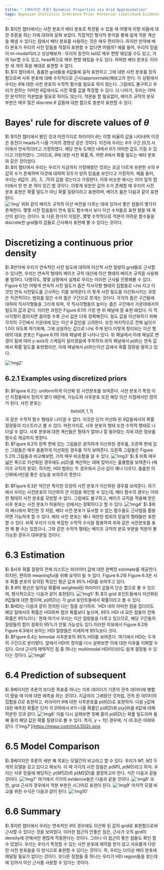 ```yaml
---
title: " [베이지안 추론] Binomial Proportion via Grid Approximation"
tags: Bayesian Statistics Inference Prior Posterior Likelihood Evidence Grid Approximation
---
```

$\ $이전 챕터에서는 사전 분포가 베타 분포로 특정될 수 있을 때 어떻게 이항 비율에 대한 추론을 하는 지에 대하여 살펴 보았다. 직접적인 형식적 분석을 통해 쉽게 적분 계산을 해낼 수 있다는 점에서 베타 분포를 사용하는 것은 매우 편리하다. 하지만 만약에 베타 분포가 우리의 사전 믿음을 적절히 표현할 수 없다면 어떨까? 예를 들어, 우리의 믿음이 tri-modal이라고 상상해보자 : 우리의 동전이 tail로 매우 편향 돼있을 수도 있고, 거의 fair할 수도 있고, head쪽으로 매우 편향 돼있을 수도 있다. 어떠한 베타 분포도 이러한 세 개의 혹을 제대로 표현할 수 없다.<br>
$\ $이 챕터에서, 촘촘한 grid들을 $\theta$값들에 걸쳐 표현하고 그에 대한 사전 분포를 정의함으로써 사후 분포에 대해 수치적으로 근사(approximate)해보고자 한다. 이 상황에서 우리는 $\theta$에 대한 사전 분포의 수학적 함수를 필요로 하지 않는다. 그럼에도 불구하고 우리가 원하는 어떠한 $\theta$값에서도 사전 확률 값을 특정할 수 있다. 더 나아가, 우리는 어떠한 분석적인 적분법을 필요로 하지도 않는다. 적분을 할 필요없이, 베이즈 규칙의 분모 부분은 매우 많은 discrete $\theta$ 값들에 대한 합으로 충분히 표현할 수 있다.
# Bayes' rule for discrete values of $\theta$
$\ $이전 챕터에서 봤던 것과 마찬가지로 파라미터 $\theta$는 이항 비율의 값을 나타내며 이것은 동전이 heads가 나올 기저의 경향성 같은 것이다. 이전에 우리는 $\theta$가 구간 [0,1] 사이에서 연속적이라고 가정하였다. 해당 연속 도메인 내에서 $\theta$가 어떠한 값도 가질 수 있다고 가정하였다. 그러므로, $\theta$에 대한 사전 확률,즉, 어떤 $\theta$에서 확률 밀도는 베타 분포와 같은 것이었다.<br>
$\ $이 챕터에서 우리는 우리가 지금까지 가정해왔던 것과는 조금 다르게 유한한 수의 $\theta$ 값의 수가 존재하며 이것에 대하여 모두가 양의 믿음을 보인다고 가정하자. 예를 들어, 우리는 $\theta$값이 .25, .5, .75의 값을 갖는다고 가정한다. 이와 비슷한 예시는 이미 앞의 챕터에서 한 번 본 적이 있긴 할 것이다. 이렇게 유한한 값의 수가 존재할 때 우리의 사전 분포 표현은 확률 밀도가 아닌 확률 질량이라고 표현하며, 베이즈 룰은 다음과 같이 표현된다. <br>
!['Img'](https://imgur.com/lWKRxEj.png)
위와 같이 베이즈 규칙의 이산 버전을 다루는 데에 있어서 좋은 점들이 몇가지 존재한다. 몇몇 사전 믿음들이 연속 밀도 함수에서 보다 이산 수치들로 표현 됐을 때 계산이 쉽다는 것이다. 또 다른 한가지 이점은, 몇몇 수학적으로 적분이 어려운 함수들을 discrete한 grid들의 값들로 근사해서 표현해 볼 수 있다는 것이다.
# Discretizing a continuous prior density
$\ $만약에 우리가 연속적인 사전 밀도에 대하여 이산적 사전 질량의 grid들로 근사할 수 있다면, 우리는 연속적 형태의 베이즈 규칙 대신에 이산 형태의 베이즈 규칙을 사용해 볼 법하다. 다행히도, 몇몇 상황에서 실제로 우리는 이러한 근사를 진행해볼 수 있다. Figure 6.1은 어떻게 연속적 사전 밀도가 좁은 직사각형 형태의 집합들로 나눠 지고 이것인 연속 사전밀도를 근사하는 지를 보여준다.이 렇게 사전 밀도를 이산화시키는 과정은 직관적이다: 범위를 많은 수의 좁은 구간으로 쪼개는 것이다. 각각의 좁은 구간들에 대하여 직사각형들을 그리게 되며, 각 직사각형들의 높이는 좁은 구간에서 가운데에서의 밀도의 값과 같다. 이러한 과정은 Figure 6.1의 가장 맨 위 패널에 잘 표현 돼있다. 이 직사각형이 좁아지면 좁아질 수록 근사 값은 더욱 정확해진다. 밀도 값을 이산화하기 위해 각각의 구간에서 가운데에 있는 이산 $\theta$ 값만을 고려한다. 또한 마지막으로 전체 넓이가 1.0이 되도록 하기위해, 그에 상응하는 값으로 나눠 주게 된다.이렇게 정리되는 이산 형태의 대표 분포는 Figure 6.1의 아래 패널에 잘 나타나 있다. 위 패널에서 아래 패널로 변경이 됨에 따라 y-axis의 스케일이 달라졌음에 주목하자.위의 패널에서 $p(\theta)$는 연속 값에서 확률 밀도를 표현했지만, 아래 패널에서 $p(\theta)$는이산 값에서 확률 질량을 말하고 있다.<br>

!['Img2'](https://imgur.com/aggo6My.png)
## 6.2.1 Examples using discretized priors
$\ $Figure 6.2는 uniform하게 이산화 된 사전분포를 보여준다. 사전 분포가 특정 이산 지점들에서 정의가 됐기 때문에, 가능도와 사후분포 또한 해당 이산 지점에서만 정의가 된다. 사전 분포는 $$beta(\theta,1,1)$$과 같은 수학적 함수 형태로 나타낼 수 없다. 이것은 단지 이산화 된 $\theta$값들에서의 확률 질량들의 리스트라고 볼 수 있다. 마찬가지로, 사후 분포의 형태 또한 수학적 형태로 나타낼 수 없다. 사후 분포에 대한 계산들은 형태가 얼마나 잘 들어맞는 지에 대한 정보를 함수로 제공하지 못한다.<br>
$\ $Figure 6.2의 왼쪽 편에 있는 그림들은 굵직하게 이산화된 경우를, 오른쪽 편에 있는 그림들은 매우 촘촘하게 이산화된 경우를 각각 보여준다. 오른쪽 그림들은 Figure 5.2의 그림들과 비교해보면, 거의 매우 비슷함을 알 수 있다.
!['Img3'](https://imgur.com/gN1JX1g.png)
$\ $ 비록 매우 넓은 폭으로 이산화된 경우에도 $p(D)$를 계산하는 데에 있어서는 훌륭함을 보여준다 (베이즈 규칙의 분모). 하지만, HDI 범위는 두 경우에서 근사 값이 꽤나 다르다. 촘촘한 이산화에서만큼 좋은 성능을 보여주지 못한다.<br>
<br>
$\ $Figure 6.3은 약간은 특이한 모양의 사전 분포가 이산화된 경우를 보여준다. 여기에서 우리는 사전분포의 이산화의 큰 이점을 확인할 수 있는데, 베타 함수의 경우는 이러한 형태의 사전 분포를 모방할 수 없다. 그럼에도 불구하고, 베이즈 규칙을 적용해 얻은 사후 분포는 사전 분포가 허용하는 선에서는 정확하다고 할 수 있다.
!['Img4'](https://imgur.com/fBTQlJb.png)
$\ $위의 예시에서 확인한 것 처럼, 베타 사전 분포가 묘사할 수 없는 함수들도 근사법을 활용하면 가능하게 할 수 있다. 베타 사전 분포는 꽤나 제한된 범위의 믿음의 형태들만 표현할 수 있다. 비록 우리가 더욱 복잡한 수학적 수식을 활용하여 위와 같은 사전분포를 표현 해 볼 수는 있겠으나, 그와 같은 수학적 형태는 베이즈 규칙의 분모 부분을 적분이 불가능한 경우가 대부분일 것이다.
# 6.3 Estimation
$\ $사후 확률 질량의 전체 리스트는 파라미터 값에 대한 완벽한 estimate를 제공한다. 하지만, 편의와 meaningful을 위해 요약이 될 수 있다. Figure 6.2와 Figure 6.3은 사후 확률 분포의 요약된 특징인 평균 값과 95% HDI를 보여주고 있다. <br>
$\ $ $\theta$의 평균은 일어날 확률에 weighted된 파라미터 값들의 단순 합으로 볼 수 있으며, 형식적으로는 다음과 같이 표현된다.
!['Img5'](https://imgur.com/POSATi4.png)
$\ $각 grid 포인트들에서 이산화된 $\theta$값들에 대한 합이며, $p(\theta|D)$는 각 grid 포인트들에서 확률이라고 볼 수 있다. <br>
$\ $HDI는 다음과 같이 정의된 다는 점을 상기하자. 'HDI 내의 어떠한 점을 잡더라도 해당 점에서의 확률은 HDI외부 점의 확률보다 높으며, 95% HDI 내 모든 점들의 전체 확률은 95%이다.' 현재 여기서 우리는 이산 질량들을 다루고 있으므로, 해당 구간들의 질량들의 합이 정확히 95%가 안될 가능성도 있다.이러한 이유에서 Figure 6.2와 Figure 6.3에서 보이는 HDI 질량들은 미세하게 95%보다 크다. <br>
$\ $Figure 6.4는 bimodal 사후분포의 95% HDI를 보여준다. 여기에서 HDI는 두개의 구간으로 분리됐다. 앞에서 HDI의 정의를 다시 살펴보면 이에 대한 이유를 이해할 수 있다. Grid 근사의 매력적인 점 중 하나는 multimodal HDI이더라도 쉽게 결정될 수 있다는 것이다.
!['Img6'](https://imgur.com/o7VxCf2.png)
# 6.4 Prediction of subsequent
$\ $베이지안 추론의 또다른 목표중 하나는 이후 데이터가 기존의 관측 데이터에 병합이 됐을 때 이에 대한 예측을 하는 것이다. 지금까지 그래왔던 것처럼, 관측 된 데이터의 집합을 $D$로 표현하고, 파라미터 $\theta$에 대한 사후분포를 $p(\theta|D)$로 표현하자. 다음 $y$값에 대한 예측된 확률은 단지 각 $D$하에서 $\theta$가 나올 확률인 $p(\theta|D)$와 $p(y|\theta)$를 $\theta$값에 대해 적분한 것과 같다.
!['Img6'](https://imgur.com/tFdjl4K.png)
이를 다시 살펴보면 첫째 줄의 $p(\theta|D)$는 확률 밀도이며 둘째 줄의 해당 값은 확률 질량으로 볼 수 있다. 특히, $y=1$인 경우에, 식 (6.3)은 아래와 같다.
!['Img7'](https://imgur.com/mUL5G2c.png
# 6.5 Model Comparison
$\ $베이지안 추론의 세번 째 목표는 모델간의 비교라고 할 수 있다. 우리가 $M1$, $M2$ 두개의 모델을 갖고 있다고 해보자. 이 때 각각의 사전 믿음은 $p(M1)$, $p(M2)$라고 하자. 우리는 사후 믿음에 해당하는 $p(M1|D)$와 $p(M2|D)$를 결정하고자 한다. 식은 다음과 같을 것이다.
!['Img7'](https://imgur.com/jyBLFih.png)
여기에서 각각의 evidence들은 다음과 같을 것이다.
!['Img8'](https://imgur.com/2HbMdVG.png)
또한, grid 근사의 경우에서 적분 부분은 시그마로 표현이 된다.
!['Img9'](https://imgur.com/eSxdYLx.png)
마지막 모델 비교를 위한 수식은 다음과 같이 된다.
!['Img10'](https://imgur.com/UgVdTru.png)
# 6.6 Summary
$\ $이번 챕터에서 우리는 연속적인 $\theta$의 경우에도 이산화 된 값의 grid로 표현함으로써 근사할 수 있다는 것을 보여줬다. 이러한 접근의 안좋은 점은, 근사가 오직 gird의 density에 관해서만 괜찮게 작동한다는 것이다. 그러나 이 접근의 좋은 점들도 확인 할 수 있었다. 우리는 우리가 특정할 수 있는 사전 분포에 제약을 받지 않고 자유롭게 다양한 사전 분포들을 이 방식으로 표현할 수 있다는 것이다. 즉, 우리는 더이상 베타 분포에 매달릴 필요가 없다는 것이다. 또다른 장점들 중 하나는 우리가 HDI region들을 찾는데에 있어서 이산 근사를 사용할 수 있다는 것이다.

